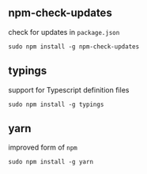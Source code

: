 


npm-check-updates
-----------------

check for updates in `package.json`

```
sudo npm install -g npm-check-updates
```

typings
-------

support for Typescript definition files 
```
sudo npm install -g typings
```

yarn
----

improved form of `npm`

```
sudo npm install -g yarn
```
